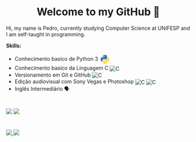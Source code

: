 <h1 align="center"> Welcome to my GitHub 👋 </h1>

Hi, my name is Pedro, currently studying Computer Science at UNIFESP and I am self-taught in programming.

**Skills:**
* Conhecimento basico de Python 3 <img align="center" alt="Python" height="30" width="30" src="https://raw.githubusercontent.com/devicons/devicon/master/icons/python/python-original.svg">
* Conhecimento basico da Linguagem C <img align="center" alt="C" height="30" width="30" src="https://cdn.jsdelivr.net/gh/devicons/devicon/icons/c/c-original.svg">
* Versionamento em Git e GitHub <img align="center" alt="C" height="30" width="30" src="https://cdn.jsdelivr.net/gh/devicons/devicon/icons/git/git-original.svg"> 
* Edição audiovisual com Sony Vegas e Photoshop <img align="center" alt="C" height="30" width="30" src="https://upload.wikimedia.org/wikipedia/commons/3/39/Vegas_Pro_15.0.png"> <img align="center" alt="C" height="30" width="40" src="https://cdn.jsdelivr.net/gh/devicons/devicon/icons/photoshop/photoshop-plain.svg"> 
* Inglês Intermediário 🗣

#

  <a href="https://www.linkedin.com/in/pedro-henrique-cometti-lelis-b84bb3214/" target="_blank"><img src="https://img.shields.io/badge/-LinkedIn-%230077B5?style=for-the-badge&logo=linkedin&logoColor=white" target="_blank"></a> 
  <a href="https://www.instagram.com/pedrohcometti/" target="_blank"><img src="https://img.shields.io/badge/-Instagram-%23E4405F?style=for-the-badge&logo=instagram&logoColor=white" target="_blank"></a>
  
#
 
 <div>
  <a href="https://github.com/pedrohclelis">
  <img height="180em" src="https://github-readme-stats.vercel.app/api?username=pedrohclelis&show_icons=true&theme=vue-dark&include_all_commits=true&count_private=true"/>
  <img height="180em" src="https://github-readme-stats.vercel.app/api/top-langs/?username=pedrohclelis&layout=compact&langs_count=7&theme=vue-dark"/>
</div>
